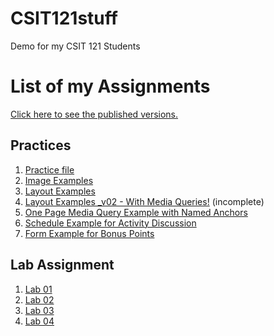 # CSIT121stuff
Demo for my CSIT 121 Students

<h1>List of my Assignments</h1>

<p><a href="https://roninoone.github.io/CSIT121stuff/">Click here to see the published versions. </a></p>

<h2>Practices</h2>

<ol>
<li><a href="practice/demo.html">Practice file</a></li>
<li><a href="practice/images_practice/images.html">Image Examples</a></li>
  <li><a href="practice/layouts">Layout Examples</a></li>
  <li><a href="practice/layouts_mobile">Layout Examples _v02 - With Media Queries!</a> (incomplete)</a></li>
  <li><a href="practice/mediaQueryExample.html">One Page Media Query Example with Named Anchors</a></li>
  <li><a href="practice/table_example.html">Schedule Example for Activity Discussion</a></li>
  <li><a href="practice/form_example.html">Form Example for Bonus Points</a></li>
</ol>

<h2>Lab Assignment</h2>

<ol>
<li><a href="lab01/aboutme.html">Lab 01</a></li>
<li><a href="lab02/">Lab 02</a></li>
<li><a href="lab03/">Lab 03</a></li>
<li><a href="lab04/">Lab 04</a></li>
</ol>

